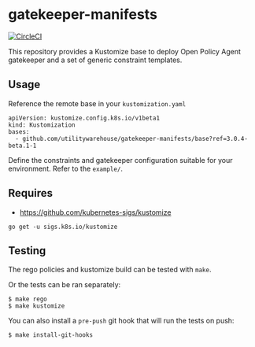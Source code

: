 # gatekeeper-manifests

[![CircleCI](https://circleci.com/gh/utilitywarehouse/gatekeeper-manifests/tree/master.svg?style=svg)](https://circleci.com/gh/utilitywarehouse/gatekeeper-manifests/tree/master)

This repository provides a Kustomize base to deploy Open Policy Agent gatekeeper and a set of generic constraint templates.

## Usage

Reference the remote base in your `kustomization.yaml`

```
apiVersion: kustomize.config.k8s.io/v1beta1
kind: Kustomization
bases:
  - github.com/utilitywarehouse/gatekeeper-manifests/base?ref=3.0.4-beta.1-1
```

Define the constraints and gatekeeper configuration suitable for your environment. Refer to the `example/`.

## Requires

- https://github.com/kubernetes-sigs/kustomize

```
go get -u sigs.k8s.io/kustomize
```

## Testing

The rego policies and kustomize build can be tested with `make`.

Or the tests can be ran separately:

```
$ make rego
$ make kustomize
```

You can also install a `pre-push` git hook that will run the tests on push:

```
$ make install-git-hooks
```
